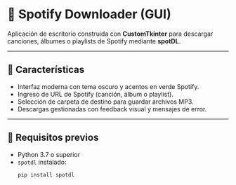 # 🎵 Spotify Downloader (GUI)

Aplicación de escritorio construida con **CustomTkinter** para descargar canciones, álbumes o playlists de Spotify mediante **spotDL**.

---

## 🧩 Características

- Interfaz moderna con tema oscuro y acentos en verde Spotify.  
- Ingreso de URL de Spotify (canción, álbum o playlist).  
- Selección de carpeta de destino para guardar archivos MP3.  
- Descargas gestionadas con feedback visual y mensajes de error.

---

## 🚀 Requisitos previos

- Python 3.7 o superior  
- `spotdl` instalado:  
  ```bash
  pip install spotdl
